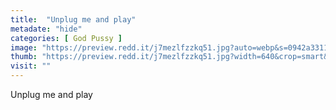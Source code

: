 ```yaml
---
title:  "Unplug me and play"
metadate: "hide"
categories: [ God Pussy ]
image: "https://preview.redd.it/j7mezlfzzkq51.jpg?auto=webp&s=0942a3311177b95d1f8dcae75ef11961c7ef0a0d"
thumb: "https://preview.redd.it/j7mezlfzzkq51.jpg?width=640&crop=smart&auto=webp&s=190ad2e98475b6bc3054a5b5de78ade5b35c74cd"
visit: ""
---
```

Unplug me and play
